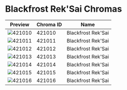# Blackfrost Rek'Sai Chromas

| Preview | Chroma ID | Name |
|---------|-----------|------|
| ![421010](https://raw.communitydragon.org/latest/plugins/rcp-be-lol-game-data/global/default/v1/champion-chroma-images/421/421010.png) | 421010 | Blackfrost Rek'Sai |
| ![421011](https://raw.communitydragon.org/latest/plugins/rcp-be-lol-game-data/global/default/v1/champion-chroma-images/421/421011.png) | 421011 | Blackfrost Rek'Sai |
| ![421012](https://raw.communitydragon.org/latest/plugins/rcp-be-lol-game-data/global/default/v1/champion-chroma-images/421/421012.png) | 421012 | Blackfrost Rek'Sai |
| ![421013](https://raw.communitydragon.org/latest/plugins/rcp-be-lol-game-data/global/default/v1/champion-chroma-images/421/421013.png) | 421013 | Blackfrost Rek'Sai |
| ![421014](https://raw.communitydragon.org/latest/plugins/rcp-be-lol-game-data/global/default/v1/champion-chroma-images/421/421014.png) | 421014 | Blackfrost Rek'Sai |
| ![421015](https://raw.communitydragon.org/latest/plugins/rcp-be-lol-game-data/global/default/v1/champion-chroma-images/421/421015.png) | 421015 | Blackfrost Rek'Sai |
| ![421016](https://raw.communitydragon.org/latest/plugins/rcp-be-lol-game-data/global/default/v1/champion-chroma-images/421/421016.png) | 421016 | Blackfrost Rek'Sai |
